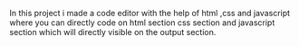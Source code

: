 In this project i made a code editor with the help of html ,css and javascript where you can directly code on html section css section and javascript section which will directly visible on the output section.
